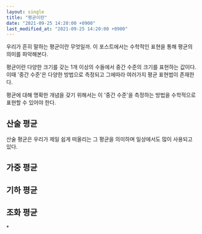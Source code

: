 ```yaml
---
layout: single
title: "평균이란"
date: "2021-09-25 14:20:00 +0900"
last_modified_at: "2021-09-25 14:20:00 +0900"
---
```

우리가 흔히 말하는 평균이란 무엇일까. 이 포스트에서는 수학적인 표현을 통해 평균의 의미를 파악해본다.

평균이란 다양한 크기를 갖는 1개 이상의 수들에서 중간 수준의 크기를 표현하는 값이다.<br/>
이때 '중간 수준'은 다양한 방법으로 측정되고 그에따라 여러가지 평균 표현법이 존재한다.

평균에 대해 명확한 개념을 갖기 위해서는 이 '중간 수준'을 측정하는 방법을 수학적으로 표현할 수 있어야 한다.

## 산술 평균

산술 평균은 우리가 제일 쉽게 떠올리는 그 평균을 의미하며 일상에서도 많이 사용되고 있다.

## 가중 평균

## 기하 평균

## 조화 평균

<div class="md-reference" markdown=1>
*
</div>

